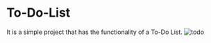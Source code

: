 # To-Do-List
It is a simple project that has the functionality of a To-Do List.
![todo](https://github.com/Nilesh-1211/To-Do-List/assets/77089154/6732cd16-17b2-4564-99d0-78dc29041dcd)
